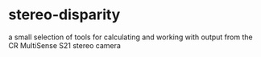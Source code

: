 # stereo-disparity
a small selection of tools for calculating and working with output from the CR MultiSense S21 stereo camera
